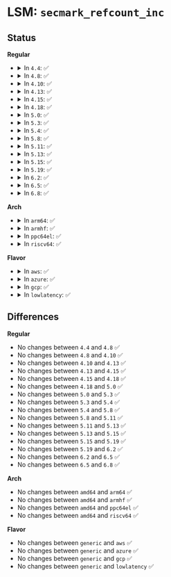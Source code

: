 # LSM: <code>secmark_refcount_inc</code>

## Status
<b>Regular</b>
<ul>
<li>
<details>
<summary>In <code>4.4</code>: ✅</summary>

```c
void security_secmark_refcount_inc();
```
</details>
</li>
<li>
<details>
<summary>In <code>4.8</code>: ✅</summary>

```c
void security_secmark_refcount_inc();
```
</details>
</li>
<li>
<details>
<summary>In <code>4.10</code>: ✅</summary>

```c
void security_secmark_refcount_inc();
```
</details>
</li>
<li>
<details>
<summary>In <code>4.13</code>: ✅</summary>

```c
void security_secmark_refcount_inc();
```
</details>
</li>
<li>
<details>
<summary>In <code>4.15</code>: ✅</summary>

```c
void security_secmark_refcount_inc();
```
</details>
</li>
<li>
<details>
<summary>In <code>4.18</code>: ✅</summary>

```c
void security_secmark_refcount_inc();
```
</details>
</li>
<li>
<details>
<summary>In <code>5.0</code>: ✅</summary>

```c
void security_secmark_refcount_inc();
```
</details>
</li>
<li>
<details>
<summary>In <code>5.3</code>: ✅</summary>

```c
void security_secmark_refcount_inc();
```
</details>
</li>
<li>
<details>
<summary>In <code>5.4</code>: ✅</summary>

```c
void security_secmark_refcount_inc();
```
</details>
</li>
<li>
<details>
<summary>In <code>5.8</code>: ✅</summary>

```c
void security_secmark_refcount_inc();
```
</details>
</li>
<li>
<details>
<summary>In <code>5.11</code>: ✅</summary>

```c
void security_secmark_refcount_inc();
```
</details>
</li>
<li>
<details>
<summary>In <code>5.13</code>: ✅</summary>

```c
void security_secmark_refcount_inc();
```
</details>
</li>
<li>
<details>
<summary>In <code>5.15</code>: ✅</summary>

```c
void security_secmark_refcount_inc();
```
</details>
</li>
<li>
<details>
<summary>In <code>5.19</code>: ✅</summary>

```c
void security_secmark_refcount_inc();
```
</details>
</li>
<li>
<details>
<summary>In <code>6.2</code>: ✅</summary>

```c
void security_secmark_refcount_inc();
```
</details>
</li>
<li>
<details>
<summary>In <code>6.5</code>: ✅</summary>

```c
void security_secmark_refcount_inc();
```
</details>
</li>
<li>
<details>
<summary>In <code>6.8</code>: ✅</summary>

```c
void security_secmark_refcount_inc();
```
</details>
</li>
</ul>
<b>Arch</b>
<ul>
<li>
<details>
<summary>In <code>arm64</code>: ✅</summary>

```c
void security_secmark_refcount_inc();
```
</details>
</li>
<li>
<details>
<summary>In <code>armhf</code>: ✅</summary>

```c
void security_secmark_refcount_inc();
```
</details>
</li>
<li>
<details>
<summary>In <code>ppc64el</code>: ✅</summary>

```c
void security_secmark_refcount_inc();
```
</details>
</li>
<li>
<details>
<summary>In <code>riscv64</code>: ✅</summary>

```c
void security_secmark_refcount_inc();
```
</details>
</li>
</ul>
<b>Flavor</b>
<ul>
<li>
<details>
<summary>In <code>aws</code>: ✅</summary>

```c
void security_secmark_refcount_inc();
```
</details>
</li>
<li>
<details>
<summary>In <code>azure</code>: ✅</summary>

```c
void security_secmark_refcount_inc();
```
</details>
</li>
<li>
<details>
<summary>In <code>gcp</code>: ✅</summary>

```c
void security_secmark_refcount_inc();
```
</details>
</li>
<li>
<details>
<summary>In <code>lowlatency</code>: ✅</summary>

```c
void security_secmark_refcount_inc();
```
</details>
</li>
</ul>

## Differences
<b>Regular</b>
<ul>
<li>
No changes between <code>4.4</code> and <code>4.8</code> ✅
</li>
<li>
No changes between <code>4.8</code> and <code>4.10</code> ✅
</li>
<li>
No changes between <code>4.10</code> and <code>4.13</code> ✅
</li>
<li>
No changes between <code>4.13</code> and <code>4.15</code> ✅
</li>
<li>
No changes between <code>4.15</code> and <code>4.18</code> ✅
</li>
<li>
No changes between <code>4.18</code> and <code>5.0</code> ✅
</li>
<li>
No changes between <code>5.0</code> and <code>5.3</code> ✅
</li>
<li>
No changes between <code>5.3</code> and <code>5.4</code> ✅
</li>
<li>
No changes between <code>5.4</code> and <code>5.8</code> ✅
</li>
<li>
No changes between <code>5.8</code> and <code>5.11</code> ✅
</li>
<li>
No changes between <code>5.11</code> and <code>5.13</code> ✅
</li>
<li>
No changes between <code>5.13</code> and <code>5.15</code> ✅
</li>
<li>
No changes between <code>5.15</code> and <code>5.19</code> ✅
</li>
<li>
No changes between <code>5.19</code> and <code>6.2</code> ✅
</li>
<li>
No changes between <code>6.2</code> and <code>6.5</code> ✅
</li>
<li>
No changes between <code>6.5</code> and <code>6.8</code> ✅
</li>
</ul>
<b>Arch</b>
<ul>
<li>
No changes between <code>amd64</code> and <code>arm64</code> ✅
</li>
<li>
No changes between <code>amd64</code> and <code>armhf</code> ✅
</li>
<li>
No changes between <code>amd64</code> and <code>ppc64el</code> ✅
</li>
<li>
No changes between <code>amd64</code> and <code>riscv64</code> ✅
</li>
</ul>
<b>Flavor</b>
<ul>
<li>
No changes between <code>generic</code> and <code>aws</code> ✅
</li>
<li>
No changes between <code>generic</code> and <code>azure</code> ✅
</li>
<li>
No changes between <code>generic</code> and <code>gcp</code> ✅
</li>
<li>
No changes between <code>generic</code> and <code>lowlatency</code> ✅
</li>
</ul>
